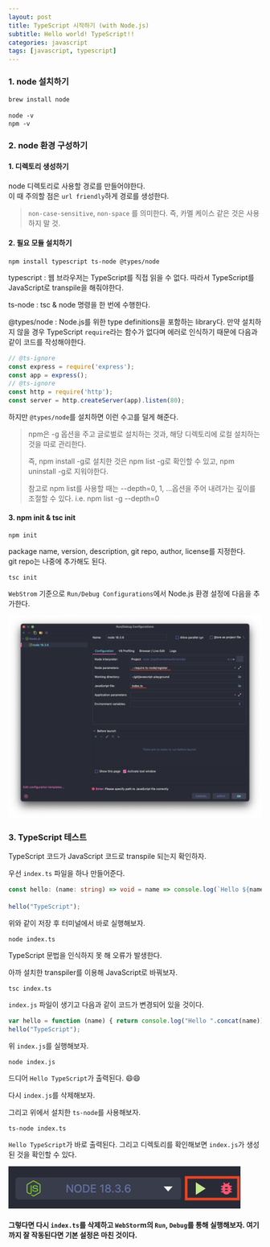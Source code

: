 ```yaml
---
layout: post
title: TypeScript 시작하기 (with Node.js)
subtitle: Hello world! TypeScript!!
categories: javascript
tags: [javascript, typescript]
---
```


### 1. node 설치하기

```shell
brew install node

node -v
npm -v
```

### 2. node 환경 구성하기

#### 1. 디렉토리 생성하기
node 디렉토리로 사용할 경로를 만들어야한다.  
이 때 주의할 점은 `url friendly`하게 경로를 생성한다.

>  `non-case-sensitive`, `non-space` 를 의미한다. 즉, 카멜 케이스 같은 것은 사용하지 말 것.

#### 2. 필요 모듈 설치하기
```shell
npm install typescript ts-node @types/node
```

typescript : 웹 브라우저는 TypeScript를 직접 읽을 수 없다. 따라서 TypeScript를 JavaScript로 transpile을 해줘야한다.  

ts-node : tsc & node 명령을 한 번에 수행한다.  

@types/node : Node.js를 위한 type definitions을 포함하는 library다. 만약 설치하지 않을 경우 TypeScript `require`라는 함수가 없다며 에러로 인식하기 때문에 다음과 같이 코드를 작성해야한다.
```typescript
// @ts-ignore
const express = require('express');
const app = express();
// @ts-ignore
const http = require('http');
const server = http.createServer(app).listen(80);
```
하지만 `@types/node`를 설치하면 이런 수고를 덜게 해준다.

> npm은 -g 옵션을 주고 글로벌로 설치하는 것과, 해당 디렉토리에 로컬 설치하는 것을 따로 관리한다.
>
> 즉, npm install -g로 설치한 것은 npm list -g로 확인할 수 있고, npm uninstall -g로 지워야한다.
>
> 참고로 npm list를 사용할 때는 --depth=0, 1, ...옵션을 주어 내려가는 깊이를 조절할 수 있다. i.e. npm list -g --depth=0

#### 3. npm init & tsc init
```shell
npm init
```
package name, version, description, git repo, author, license를 지정한다.  
git repo는 나중에 추가해도 된다.

```shell
tsc init
```

`WebStrom` 기준으로 `Run/Debug Configurations`에서 Node.js 환경 설정에 다음을 추가한다.

![webstorm typescript configuration](/assets/images/posts/2022-06-05-typescript-hello-world/webstorm-typescript-configuration.png)


### 3. TypeScript 테스트

TypeScript 코드가 JavaScript 코드로 transpile 되는지 확인하자.

우선 `index.ts` 파일을 하나 만들어준다.

```typescript
const hello: (name: string) => void = name => console.log(`Hello ${name}`);

hello("TypeScript");

```
위와 같이 저장 후 터미널에서 바로 실행해보자.
```shell
node index.ts
```
TypeScript 문법을 인식하지 못 해 오류가 발생한다.

아까 설치한 transpiler를 이용해 JavaScript로 바꿔보자.
```shell
tsc index.ts
```

`index.js` 파일이 생기고 다음과 같이 코드가 변경되어 있을 것이다.
```javascript
var hello = function (name) { return console.log("Hello ".concat(name)); };
hello("TypeScript");

```
위 `index.js`를 실행해보자.
```shell
node index.js
```
드디어 `Hello TypeScript`가 출력된다. 😄😄

다시 `index.js`를 삭제해보자.

그리고 위에서 설치한 `ts-node`를 사용해보자.
```shell
ts-node index.ts
```
`Hello TypeScript`가 바로 출력된다. 그리고 디렉토리를 확인해보면 `index.js`가 생성된 것을 확인할 수 있다.

![web storm run and debug buttons](/assets/images/posts/2022-06-05-typescript-hello-world/webstorm-run-debug-buttons.png)

#### 그렇다면 다시 `index.ts`를 삭제하고 `WebStor`m의 `Run`, `Debug`를 통해 실행해보자. 여기까지 잘 작동된다면 기본 설정은 마친 것이다.